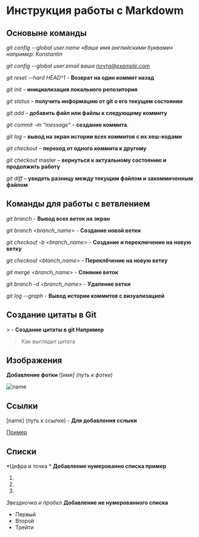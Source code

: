 # Инструкция работы с Markdowm

## Основыне команды
*git config --global user.name «Ваше имя английскими буквами»  например: Konstantin*

*git config --global user.email ваша почта@example.com*

*git reset --hard HEAD^1* - **Возврат на один коммит назад**

*git init* – **инициализация локального репозитория**

*git status* – **получить информацию от git о его текущем состоянии**

*git add* – **добавить файл или файлы к следующему коммиту**

*git commit -m “message”* – **создание коммита**.

*git log* – **вывод на экран истории всех коммитов с их хеш-кодами**

*git checkout* – **переход от одного коммита к другому**

*git checkout* master – **вернуться к актуальному состоянию и продолжить работу**

*git diff* – **увидеть разницу между текущим файлом и закоммиченным файлом**

## Команды для работы с ветвлением

*git branch* - **Вывод всех веток на экран**

*git branch <branch_name>* - **Создание новой ветки**

*git checkout -b <branch_name>* - **Cоздание и переключение на новую ветку**

*git checkout <btanch_name>* - **Переклбчение на новую ветку**

*git merge <branch_name>* - **Слияние веток**

*git branch -d <branch_name>* - **Удаление ветки**

*git log --graph* - **Вывод истории коммитов с визуализацией**

## Создание цитаты в Git

*>* - **Создание цитаты в git Например**
> Как выглядит цитата  

## Изображения 
**Добавление фотки** *![имя] (путь к фотке)*

![name](git.png)

## Ссылки

[name] (путь к ссылке) - **Для добавления сслыки**

[Пример](https://gist.github.com/Jekins/2bf2d0638163f1294637#Links)

## Списки
*Цифра и точка * **Добавление нумерованно списка пример**

1.
2.
3.

*Звездночка и пробел* **Добавление не нумерованного списка**

* Первый 
* Второй 
* Трейти 




